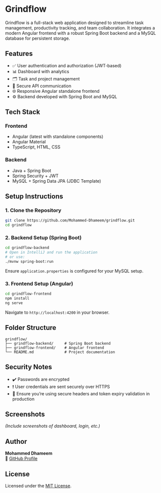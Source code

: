 # Grindflow

Grindflow is a full-stack web application designed to streamline task management, productivity tracking, and team collaboration. It integrates a modern Angular frontend with a robust Spring Boot backend and a MySQL database for persistent storage.

## Features

- ✅ User authentication and authorization (JWT-based)
- 📊 Dashboard with analytics
- 🗂️ Task and project management
- 🔐 Secure API communication
- 🌐 Responsive Angular standalone frontend
- ⚙️ Backend developed with Spring Boot and MySQL

## Tech Stack

### Frontend
- Angular (latest with standalone components)
- Angular Material
- TypeScript, HTML, CSS

### Backend
- Java + Spring Boot
- Spring Security + JWT
- MySQL + Spring Data JPA (JDBC Template)

## Setup Instructions

### 1. Clone the Repository

```bash
git clone https://github.com/Mohammed-Dhameem/grindflow.git
cd grindflow
```

### 2. Backend Setup (Spring Boot)

```bash
cd grindflow-backend
# Open in IntelliJ and run the application
# or use:
./mvnw spring-boot:run
```

Ensure `application.properties` is configured for your MySQL setup.

### 3. Frontend Setup (Angular)

```bash
cd grindflow-frontend
npm install
ng serve
```

Navigate to `http://localhost:4200` in your browser.

## Folder Structure

```
grindflow/
├── grindflow-backend/     # Spring Boot backend
├── grindflow-frontend/    # Angular frontend
└── README.md              # Project documentation
```

## Security Notes

- ✔️ Passwords are encrypted
- ❗ User credentials are sent securely over HTTPS
- 🔐 Ensure you’re using secure headers and token expiry validation in production

## Screenshots

_(Include screenshots of dashboard, login, etc.)_

## Author

**Mohammed Dhameem**  
🔗 [GitHub Profile](https://github.com/Mohammed-Dhameem)

## License

Licensed under the [MIT License](LICENSE).

